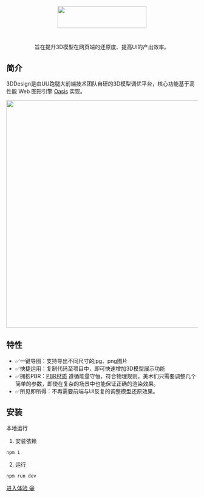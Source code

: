 <p align="center">
  <a href="http://landing.ant.design">
    <img width="234px" height="58px" src="https://uufefile.uupt.com/eic/cdn/glb/img/logo@2x.png"/>
  </a>
</p>
<h1 align="center"></h1>
<div align="center">旨在提升3D模型在网页端的还原度、提高UI的产出效率。</div>


## 简介
3DDesign是由UU跑腿大前端技术团队自研的3D模型调优平台，核心功能基于高性能 Web 图形引擎 [Oasis](https://oasisengine.cn/) 实现。



<img width="600px" src="https://uufefile.uupt.com/eic/cdn/glb/img/img1.png" />


## 特性

- ✅一键导图：支持导出不同尺寸的jpg、png图片
- ✅快捷运用：复制代码至项目中，即可快速增加3D模型展示功能
- ✅拥抱PBR：[PBR材质](https://oasisengine.cn/0.6/docs/material-cn) 遵循能量守恒，符合物理规则，美术们只需要调整几个简单的参数，即使在复杂的场景中也能保证正确的渲染效果。
- ✅所见即所得：不再需要前端与UI反复的调整模型还原效果。

## 安装
本地运行
1. 安装依赖
```
npm i
```
2. 运行
```
npm run dev
```

[进入体验 😀](http://localhost:9534/EICModel/)
